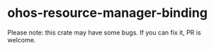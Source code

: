 # ohos-resource-manager-binding

Please note: this crate may have some bugs. If you can fix it, PR is welcome.